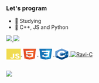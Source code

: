 ### Let's program 

- 🔭 Studying
- 🌱 C++, JS and Python

 <div>
  <a href="https://github.com/ravimughal">
  <img height="160em" src="https://github-readme-stats.vercel.app/api?username=ravimughal&show_icons=true&theme=dracula&include_all_commits=true&count_private=true"/>
  <img height="160em" src="https://github-readme-stats.vercel.app/api/top-langs/?username=ravimughal&layout=compact&theme=dracula&include_all_commits=true"/>
</div>
<div style="display: inline_block"><br>
  <img align="center" alt="Ravi-Js" height="30" width="40" src="https://raw.githubusercontent.com/devicons/devicon/master/icons/javascript/javascript-plain.svg">
  <img align="center" alt="Ravi-HTML" height="30" width="40" src="https://raw.githubusercontent.com/devicons/devicon/master/icons/html5/html5-original.svg">
  <img align="center" alt="Ravi-CSS" height="30" width="40" src="https://raw.githubusercontent.com/devicons/devicon/master/icons/css3/css3-original.svg">
  <img align="center" alt="Ravi-C" height="30" width="40" src="https://raw.githubusercontent.com/devicons/devicon/master/icons/cplusplus/cplusplus-original.svg">
 <img align="center" alt="Ravi-C" height="30" width="40" src="https://cdn.jsdelivr.net/gh/devicons/devicon/icons/python/python-original.svg">
</div>
  
  ##
  
<a href = "mailto:hiamravimughal@gmail.com"><img src="https://img.shields.io/badge/-Gmail-%23333?style=for-the-badge&logo=gmail&logoColor=white" target="_blank"></a>

